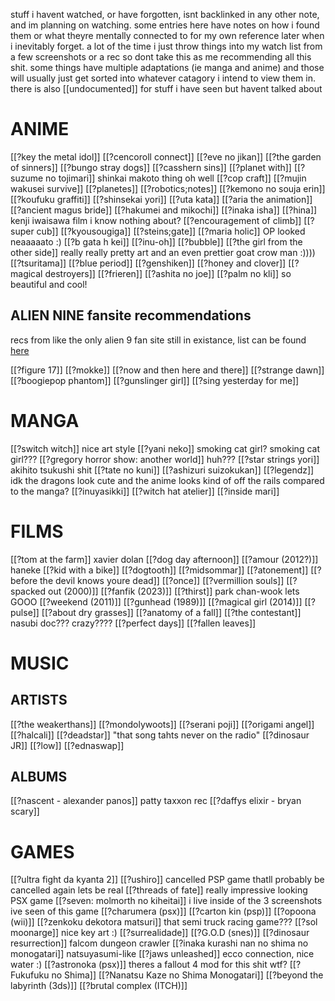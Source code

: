 stuff i havent watched, or have forgotten, isnt backlinked in any other note, and im planning on watching. some entries here have notes on how i found them or what theyre mentally connected to for my own reference later when i inevitably forget. a lot of the time i just throw things into my watch list from a few screenshots or a rec so dont take this as me recommending all this shit. some things have multiple adaptations (ie manga and anime) and those will usually just get sorted into whatever catagory i intend to view them in.
there is also [[undocumented]] for stuff i have seen but havent talked about

# ANIME

[[?key the metal idol]]
[[?cencoroll connect]]
[[?eve no jikan]]
[[?the garden of sinners]]
[[?bungo stray dogs]]
[[?casshern sins]]
[[?planet with]]
[[?suzume no tojimari]] shinkai makoto thing oh well
[[?cop craft]]
[[?mujin wakusei survive]]
[[?planetes]]
[[?robotics;notes]]
[[?kemono no souja erin]]
[[?koufuku graffiti]]
[[?shinsekai yori]]
[[?uta kata]]
[[?aria the animation]]
[[?ancient magus bride]]
[[?hakumei and mikochi]]
[[?inaka isha]]
[[?hina]] kenji iwaisawa film i know nothing about?
[[?encouragement of climb]]
[[?super cub]]
[[?kyousougiga]]
[[?steins;gate]]
[[?maria holic]] OP looked neaaaaato :)
[[?b gata h kei]]
[[?inu-oh]]
[[?bubble]]
[[?the girl from the other side]] really really pretty art and an even prettier goat crow man :))))
[[?tsuritama]]
[[?blue period]]
[[?genshiken]]
[[?honey and clover]]
[[?magical destroyers]]
[[?frieren]]
[[?ashita no joe]]
[[?palm no kli]] so beautiful and cool!

## ALIEN NINE fansite recommendations
recs from like the only alien 9 fan site still in existance, list can be found [here](https://alien9.crossrealms.net/info_story.php)

[[?figure 17]]
[[?mokke]]
[[?now and then here and there]]
[[?strange dawn]]
[[?boogiepop phantom]]
[[?gunslinger girl]]
[[?sing yesterday for me]]

# MANGA

[[?switch witch]] nice art style
[[?yani neko]] smoking cat girl? smoking cat girl???
[[?gregory horror show: another world]] huh???
[[?star strings yori]] akihito tsukushi shit
[[?tate no kuni]]
[[?ashizuri suizokukan]]
[[?legendz]] idk the dragons look cute and the anime looks kind of off the rails compared to the manga?
[[?inuyasikki]]
[[?witch hat atelier]]
[[?inside mari]]


# FILMS

[[?tom at the farm]] xavier dolan
[[?dog day afternoon]]
[[?amour (2012?)]] haneke
[[?kid with a bike]]
[[?dogtooth]]
[[?midsommar]]
[[?atonement]]
[[?before the devil knows youre dead]]
[[?once]]
[[?vermillion souls]]
[[?spacked out (2000)]]
[[?fanfik (2023)]]
[[?thirst]] park chan-wook lets GOOO
[[?weekend (2011)]]
[[?gunhead (1989)]]
[[?magical girl (2014)]]
[[?pulse]]
[[?about dry grasses]]
[[?anatomy of a fall]]
[[?the contestant]] nasubi doc??? crazy????
[[?perfect days]]
[[?fallen leaves]]
# MUSIC

## ARTISTS

[[?the weakerthans]]
[[?mondolywoots]]
[[?serani poji]]
[[?origami angel]]
[[?halcali]]
[[?deadstar]] "that song tahts never on the radio"
[[?dinosaur JR]]
[[?low]]
[[?ednaswap]]
## ALBUMS

[[?nascent - alexander panos]] patty taxxon rec
[[?daffys elixir - bryan scary]]

# GAMES
[[?ultra fight da kyanta 2]]
[[?ushiro]] cancelled PSP game thatll probably be cancelled again lets be real
[[?threads of fate]] really impressive looking PSX game
[[?seven: molmorth no kiheitai]] i live inside of the 3 screenshots ive seen of this game
[[?charumera (psx)]]
[[?carton kin (psp)]]
[[?opoona (wii)]]
[[?zenkoku dekotora matsuri]] that semi truck racing game???
[[?sol moonarge]] nice key art :)
[[?surrealidade]]
[[?G.O.D (snes)]]
[[?dinosaur resurrection]] falcom dungeon crawler
[[?inaka kurashi nan no shima no monogatari]] natsuyasumi-like
[[?jaws unleashed]] ecco connection, nice water :)
[[?astronoka (psx)]] theres a fallout 4 mod for this shit wtf?
[[?Fukufuku no Shima]]
[[?Nanatsu Kaze no Shima Monogatari]]
[[?beyond the labyrinth (3ds)]]
[[?brutal complex (ITCH)]]